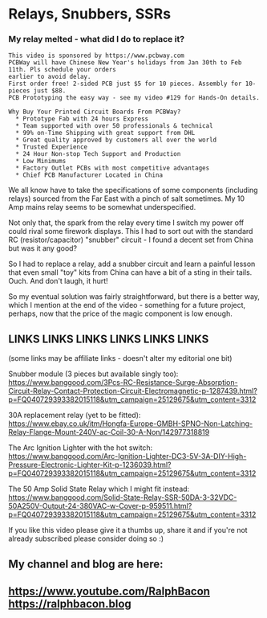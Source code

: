 # Relays, Snubbers, SSRs
### My relay melted - what did I do to replace it?   

```
This video is sponsored by https://www.pcbway.com  
PCBWay will have Chinese New Year's holidays from Jan 30th to Feb 11th. Pls schedule your orders
earlier to avoid delay.  
First order free! 2-sided PCB just $5 for 10 pieces. Assembly for 10-pieces just $88.
PCB Prototyping the easy way - see my video #129 for Hands-On details.

Why Buy Your Printed Circuit Boards From PCBWay?  
  * Prototype Fab with 24 hours Express  
  * Team supported with over 50 professionals & technical  
  * 99% on-Time Shipping with great support from DHL  
  * Great quality approved by customers all over the world  
  * Trusted Experience  
  * 24 Hour Non-stop Tech Support and Production  
  * Low Minimums  
  * Factory Outlet PCBs with most competitive advantages  
  * Chief PCB Manufacturer Located in China 
```
We all know have to take the specifications of some components (including relays) sourced from the Far East with a pinch of salt sometimes. My 10 Amp mains relay seems to be somewhat underspecified.  

Not only that, the spark from the relay every time I switch my power off could rival some firework displays. This I had to sort out with the standard RC (resistor/capacitor) "snubber" circuit - I found a decent set from China but was it any good?  

So I had to replace a relay, add a snubber circuit and learn a painful lesson that even small "toy" kits from China can have a bit of a sting in their tails. Ouch. And don't laugh, it hurt!  

So my eventual solution was fairly straightforward, but there is a better way, which I mention at the end of the video - something for a future project, perhaps, now that the price of the magic component is low enough.  

## LINKS     LINKS     LINKS     LINKS     LINKS     LINKS
(some links may be affiliate links - doesn't alter my editorial one bit)  

Snubber module (3 pieces but available singly too):  
https://www.banggood.com/3Pcs-RC-Resistance-Surge-Absorption-Circuit-Relay-Contact-Protection-Circuit-Electromagnetic-p-1287439.html?p=FQ040729393382015118&utm_campaign=25129675&utm_content=3312

30A replacement relay (yet to be fitted):  
https://www.ebay.co.uk/itm/Hongfa-Europe-GMBH-SPNO-Non-Latching-Relay-Flange-Mount-240V-ac-Coil-30-A-Non/142977318819

The Arc Ignition Lighter with the hot switch:  
https://www.banggood.com/Arc-Ignition-Lighter-DC3-5V-3A-DIY-High-Pressure-Electronic-Lighter-Kit-p-1236039.html?p=FQ040729393382015118&utm_campaign=25129675&utm_content=3312

The 50 Amp Solid State Relay which I might fit instead:  
https://www.banggood.com/Solid-State-Relay-SSR-50DA-3-32VDC-50A250V-Output-24-380VAC-w-Cover-p-959511.html?p=FQ040729393382015118&utm_campaign=25129675&utm_content=3312

If you like this video please give it a thumbs up, share it and if you're not already subscribed please consider doing so :)

My channel and blog are here:  
------------------------------------------------------------------  
https://www.youtube.com/RalphBacon  
https://ralphbacon.blog  
------------------------------------------------------------------ 
